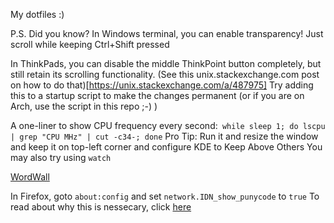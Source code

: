 My dotfiles :)

P.S. Did you know? In Windows terminal, you can enable transparency! Just scroll while keeping Ctrl+Shift pressed

In ThinkPads, you can disable the middle ThinkPoint button completely, but still retain its scrolling functionality. 
(See this unix.stackexchange.com post on how to do that)[https://unix.stackexchange.com/a/487975]
Try adding this to a startup script to make the changes permanent (or if you are on Arch, use the script in this repo ;-) )

A one-liner to show CPU frequency every second:` while sleep 1; do lscpu | grep "CPU MHz" | cut -c34-; done`
Pro Tip: Run it and resize the window and keep it on top-left corner and configure KDE to Keep Above Others
You may also try using `watch` 

[WordWall](https://github.com/tomocafe/wordwall)

In Firefox, goto `about:config` and set `network.IDN_show_punycode` to `true`
To read about why this is nessecary, click [here](https://www.xudongz.com/blog/2017/idn-phishing/)
